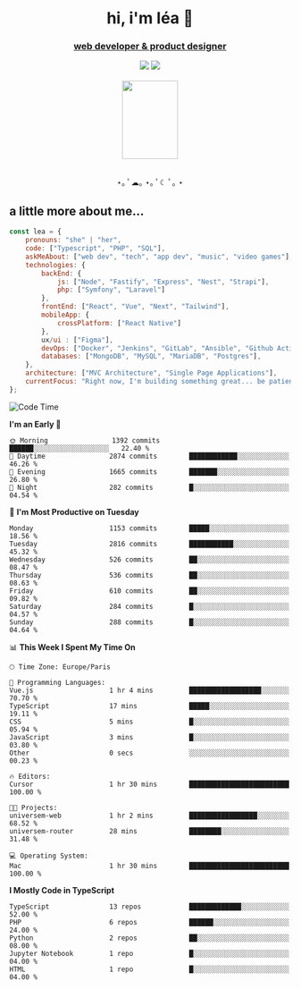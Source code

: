 <h1 align="center">hi, i'm léa 🌙</h1>
<h3 align="center"><ins>web developer & product designer</ins></h3>  
<div align="center">
  <a href="https://www.linkedin.com/in/lea-reiter22/"><img src="https://img.shields.io/badge/LinkedIn-0077B5?style=for-the-badge&logo=linkedin&logoColor=white"/></a>
  <a href="mailto:lea.reiter@outlook.fr"><img src="https://img.shields.io/badge/Contact-2A2A2A?style=for-the-badge&logo=minutemailer&logoColor=white"/></a>
</div>
<br>
  <div align="center">  <img src="https://github.com/xmnchild/xmnchild/blob/main/1702415560_StardewValleyHappyGreyCat.png" height="140" width="100"/>
</div>
<br>
  <p align="center">
                 ⋆｡ ﾟ☁︎｡ ⋆｡ ﾟ☾ ﾟ｡ ⋆
  </p>
  <h2>a little more about me...</h2>
  
```js
const lea = {
    pronouns: "she" | "her",
    code: ["Typescript", "PHP", "SQL"],
    askMeAbout: ["web dev", "tech", "app dev", "music", "video games"],
    technologies: {
        backEnd: {
            js: ["Node", "Fastify", "Express", "Nest", "Strapi"],
            php: ["Symfony", "Laravel"]
        },
        frontEnd: ["React", "Vue", "Next", "Tailwind"],
        mobileApp: {
            crossPlatform: ["React Native"]
        },
        ux/ui : ["Figma"],
        devOps: ["Docker", "Jenkins", "GitLab", "Ansible", "Github Actions"],
        databases: ["MongoDB", "MySQL", "MariaDB", "Postgres"],
    },
    architecture: ["MVC Architecture", "Single Page Applications"],
    currentFocus: "Right now, I'm building something great... be patient.",
};
```
<!--START_SECTION:waka-->
![Code Time](http://img.shields.io/badge/Code%20Time-483%20hrs%202%20mins-blue)

**I'm an Early 🐤** 

```text
🌞 Morning                1392 commits        ██████░░░░░░░░░░░░░░░░░░░   22.40 % 
🌆 Daytime                2874 commits        ████████████░░░░░░░░░░░░░   46.26 % 
🌃 Evening                1665 commits        ███████░░░░░░░░░░░░░░░░░░   26.80 % 
🌙 Night                  282 commits         █░░░░░░░░░░░░░░░░░░░░░░░░   04.54 % 
```
📅 **I'm Most Productive on Tuesday** 

```text
Monday                   1153 commits        █████░░░░░░░░░░░░░░░░░░░░   18.56 % 
Tuesday                  2816 commits        ███████████░░░░░░░░░░░░░░   45.32 % 
Wednesday                526 commits         ██░░░░░░░░░░░░░░░░░░░░░░░   08.47 % 
Thursday                 536 commits         ██░░░░░░░░░░░░░░░░░░░░░░░   08.63 % 
Friday                   610 commits         ██░░░░░░░░░░░░░░░░░░░░░░░   09.82 % 
Saturday                 284 commits         █░░░░░░░░░░░░░░░░░░░░░░░░   04.57 % 
Sunday                   288 commits         █░░░░░░░░░░░░░░░░░░░░░░░░   04.64 % 
```


📊 **This Week I Spent My Time On** 

```text
🕑︎ Time Zone: Europe/Paris

💬 Programming Languages: 
Vue.js                   1 hr 4 mins         ██████████████████░░░░░░░   70.70 % 
TypeScript               17 mins             █████░░░░░░░░░░░░░░░░░░░░   19.11 % 
CSS                      5 mins              █░░░░░░░░░░░░░░░░░░░░░░░░   05.94 % 
JavaScript               3 mins              █░░░░░░░░░░░░░░░░░░░░░░░░   03.80 % 
Other                    0 secs              ░░░░░░░░░░░░░░░░░░░░░░░░░   00.23 % 

🔥 Editors: 
Cursor                   1 hr 30 mins        █████████████████████████   100.00 % 

🐱‍💻 Projects: 
universem-web            1 hr 2 mins         █████████████████░░░░░░░░   68.52 % 
universem-router         28 mins             ████████░░░░░░░░░░░░░░░░░   31.48 % 

💻 Operating System: 
Mac                      1 hr 30 mins        █████████████████████████   100.00 % 
```

**I Mostly Code in TypeScript** 

```text
TypeScript               13 repos            █████████████░░░░░░░░░░░░   52.00 % 
PHP                      6 repos             ██████░░░░░░░░░░░░░░░░░░░   24.00 % 
Python                   2 repos             ██░░░░░░░░░░░░░░░░░░░░░░░   08.00 % 
Jupyter Notebook         1 repo              █░░░░░░░░░░░░░░░░░░░░░░░░   04.00 % 
HTML                     1 repo              █░░░░░░░░░░░░░░░░░░░░░░░░   04.00 % 
```




<!--END_SECTION:waka-->
